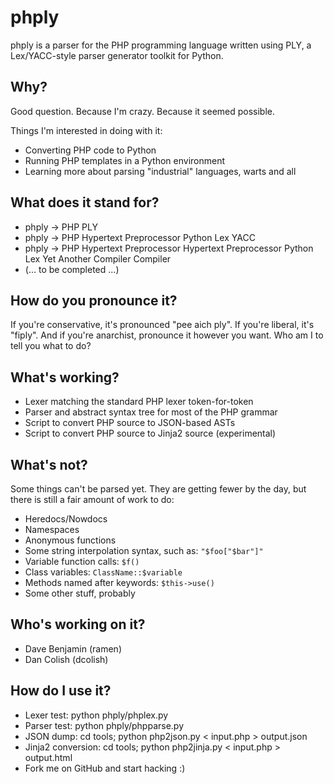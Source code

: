 # phply

phply is a parser for the PHP programming language written using PLY, a
Lex/YACC-style parser generator toolkit for Python.

## Why?

Good question. Because I'm crazy. Because it seemed possible.

Things I'm interested in doing with it:

* Converting PHP code to Python
* Running PHP templates in a Python environment
* Learning more about parsing "industrial" languages, warts and all

## What does it stand for?

* phply -> PHP PLY
* phply -> PHP Hypertext Preprocessor Python Lex YACC
* phply -> PHP Hypertext Preprocessor Hypertext Preprocessor Python Lex Yet Another Compiler Compiler
* (... to be completed ...)

## How do you pronounce it?

If you're conservative, it's pronounced "pee aich ply". If you're liberal,
it's "fiply". And if you're anarchist, pronounce it however you want. Who am I
to tell you what to do?

## What's working?

* Lexer matching the standard PHP lexer token-for-token
* Parser and abstract syntax tree for most of the PHP grammar
* Script to convert PHP source to JSON-based ASTs
* Script to convert PHP source to Jinja2 source (experimental)

## What's not?

Some things can't be parsed yet. They are getting fewer by the day, but there
is still a fair amount of work to do:

* Heredocs/Nowdocs
* Namespaces
* Anonymous functions
* Some string interpolation syntax, such as: `"$foo["$bar"]"`
* Variable function calls: `$f()`
* Class variables: `ClassName::$variable`
* Methods named after keywords: `$this->use()`
* Some other stuff, probably

## Who's working on it?

* Dave Benjamin (ramen)
* Dan Colish (dcolish)

## How do I use it?

* Lexer test: python phply/phplex.py
* Parser test: python phply/phpparse.py
* JSON dump: cd tools; python php2json.py < input.php > output.json
* Jinja2 conversion: cd tools; python php2jinja.py < input.php > output.html
* Fork me on GitHub and start hacking :)
